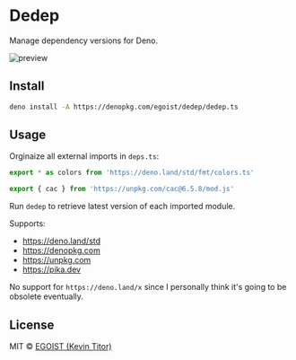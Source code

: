 # Dedep

Manage dependency versions for Deno.

![preview](https://user-images.githubusercontent.com/8784712/82176867-8a770500-990a-11ea-85a2-274aca559440.png)

## Install

```bash
deno install -A https://denopkg.com/egoist/dedep/dedep.ts
```

## Usage

Orginaize all external imports in `deps.ts`:

```ts
export * as colors from 'https://deno.land/std/fmt/colors.ts'

export { cac } from 'https://unpkg.com/cac@6.5.8/mod.js'
```

Run `dedep` to retrieve latest version of each imported module.

Supports:

- https://deno.land/std
- https://denopkg.com
- https://unpkg.com
- https://pika.dev

No support for `https://deno.land/x` since I personally think it's going to be obsolete eventually. 

## License

MIT &copy; [EGOIST (Kevin Titor)](https://github.com/sponsors/egoist)
